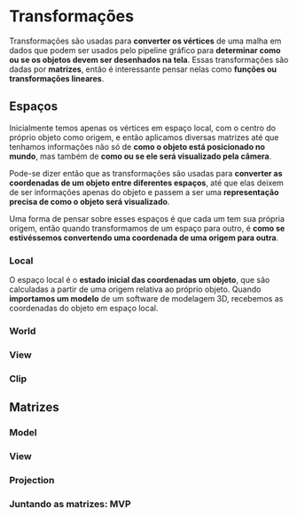 # Transformações

Transformações são usadas para **converter os vértices** de uma malha em dados que podem ser usados pelo pipeline gráfico para **determinar como ou se os objetos devem ser desenhados na tela**. Essas transformações são dadas por **matrizes**, então é interessante pensar nelas como **funções ou transformações lineares**.

## Espaços

Inicialmente temos apenas os vértices em espaço local, com o centro do próprio objeto como origem, e então aplicamos diversas matrizes até que tenhamos informações não só de **como o objeto está posicionado no mundo**, mas também de **como ou se ele será visualizado pela câmera**.

Pode-se dizer então que as transformações são usadas para **converter as coordenadas de um objeto entre diferentes espaços**, até que elas deixem de ser informações apenas do objeto e passem a ser uma **representação precisa de como o objeto será visualizado**.

Uma forma de pensar sobre esses espaços é que cada um tem sua própria origem, então quando transformamos de um espaço para outro, é **como se estivéssemos convertendo uma coordenada de uma origem para outra**.   


### Local

O espaço local é o **estado inicial das coordenadas um objeto**, que são calculadas a partir de uma origem relativa ao próprio objeto. Quando **importamos um modelo** de um software de modelagem 3D, recebemos as coordenadas do objeto em espaço local.


### World



### View

### Clip

## Matrizes

### Model

### View

### Projection

### Juntando as matrizes: MVP